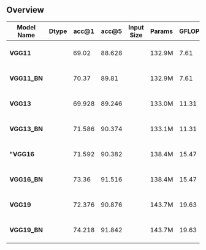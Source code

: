 ## Overview

| Model Name  | **Dtype** |**acc@1**    | **acc@5** |  **Input Size**  | **Params**   | **GFLOPS**  | **Memory**  | **Pre-trained Weights**    |
|   -------   | -------   |   -------   |   -----   |   ------------   |   ---------  |  ---------  |  --------   |   ----------------------   |
| **VGG11**       |           |   69.02     |  88.628   |                  |   132.9M     |   7.61     |             | [[TorchScript]](), [[ONNX]](), [[TFLite]]() |
| **VGG11_BN**      |           |  70.37    |  89.81    |                  |   132.9M     |   7.61     |             | [[TorchScript]](), [[ONNX]](), [[TFLite]]() |
| **VGG13**       |           |   69.928     |  89.246   |                  |  133.0M     |   11.31    |             | [[TorchScript]](), [[ONNX]](), [[TFLite]]() |
| **VGG13_BN**      |           |  71.586    |  90.374   |                  |  133.1M     |   11.31    |             | [[TorchScript]](), [[ONNX]](), [[TFLite]]() |
| **"VGG16**       |           |   71.592   |  90.382    |                  |  138.4M     |   15.47    |             | [[TorchScript]](), [[ONNX]](), [[TFLite]]() |
| **VGG16_BN**      |           |  73.36    |  91.516    |                  |  138.4M     |   15.47    |             | [[TorchScript]](), [[ONNX]](), [[TFLite]]() |
| **VGG19**       |           |   72.376    |  90.876    |                  |  143.7M     |   19.63    |             | [[TorchScript]](), [[ONNX]](), [[TFLite]]() |
| **VGG19_BN**      |           |  74.218   |  91.842    |                  |  143.7M     |   19.63    |             | [[TorchScript]](), [[ONNX]](), [[TFLite]]() |
